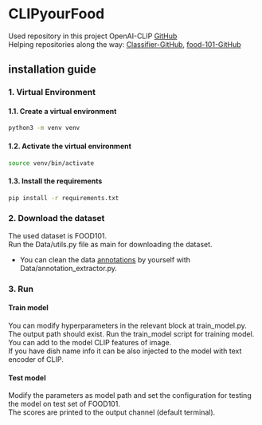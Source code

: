 # CLIPyourFood
Used repository in this project OpenAI-CLIP
[GitHub](https://github.com/openai/CLIP) <br />
Helping repositories along the way: [Classifier-GitHub](https://github.com/mandeer/Classifier), [food-101-GitHub](https://github.com/shubhajitml/food-101/blob/master/food-101-pytorch.ipynb) <br />



## installation guide
### 1. Virtual Environment
#### 1.1. Create a virtual environment
```bash
python3 -m venv venv
```
#### 1.2. Activate the virtual environment
```bash
source venv/bin/activate
```
#### 1.3. Install the requirements
```bash
pip install -r requirements.txt
```
### 2. Download the dataset
The used dataset is FOOD101.<br />
Run the Data/utils.py file as main for downloading the dataset.
* You can clean the data [annotations](http://www.ub.edu/cvub/ingredients101/) by yourself with Data/annotation_extractor.py.
### 3. Run
#### Train model
You can modify hyperparameters in the relevant block at train_model.py. <br />
The output path should exist. 
Run the train_model script for training model. <br />
You can add to the model CLIP features of image. <br />
If you have dish name info it can be also injected to the model with text encoder of CLIP.<br />
#### Test model
Modify the parameters as model path and set the configuration 
for testing the model on test set of FOOD101.<br />
The scores are printed to the output channel (default terminal).
